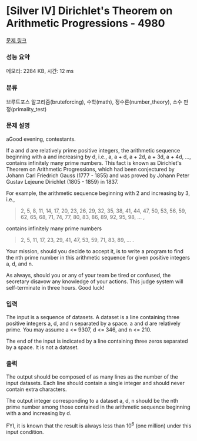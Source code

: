 # [Silver IV] Dirichlet's Theorem on Arithmetic Progressions - 4980 

[문제 링크](https://www.acmicpc.net/problem/4980) 

### 성능 요약

메모리: 2284 KB, 시간: 12 ms

### 분류

브루트포스 알고리즘(bruteforcing), 수학(math), 정수론(number_theory), 소수 판정(primality_test)

### 문제 설명

<p>aGood evening, contestants.</p>

<p>If a and d are relatively prime positive integers, the arithmetic sequence beginning with a and increasing by d, i.e., a, a + d, a + 2d, a + 3d, a + 4d, ..., contains infinitely many prime numbers. This fact is known as Dirichlet's Theorem on Arithmetic Progressions, which had been conjectured by Johann Carl Friedrich Gauss (1777 - 1855) and was proved by Johann Peter Gustav Lejeune Dirichlet (1805 - 1859) in 1837.</p>

<p>For example, the arithmetic sequence beginning with 2 and increasing by 3, i.e.,</p>

<blockquote>
<p>2, 5, 8, 11, 14, 17, 20, 23, 26, 29, 32, 35, 38, 41, 44, 47, 50, 53, 56, 59, 62, 65, 68, 71, 74, 77, 80, 83, 86, 89, 92, 95, 98, ... ,</p>
</blockquote>

<p>contains infinitely many prime numbers</p>

<blockquote>
<p>2, 5, 11, 17, 23, 29, 41, 47, 53, 59, 71, 83, 89, ... .</p>
</blockquote>

<p>Your mission, should you decide to accept it, is to write a program to find the nth prime number in this arithmetic sequence for given positive integers a, d, and n.</p>

<p>As always, should you or any of your team be tired or confused, the secretary disavow any knowledge of your actions. This judge system will self-terminate in three hours. Good luck!</p>

### 입력 

 <p>The input is a sequence of datasets. A dataset is a line containing three positive integers a, d, and n separated by a space. a and d are relatively prime. You may assume a <= 9307, d <= 346, and n <= 210.</p>

<p>The end of the input is indicated by a line containing three zeros separated by a space. It is not a dataset.</p>

### 출력 

 <p>The output should be composed of as many lines as the number of the input datasets. Each line should contain a single integer and should never contain extra characters.</p>

<p>The output integer corresponding to a dataset a, d, n should be the nth prime number among those contained in the arithmetic sequence beginning with a and increasing by d.</p>

<p>FYI, it is known that the result is always less than 10<sup>6</sup> (one million) under this input condition.</p>

